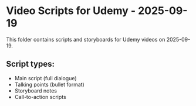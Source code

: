 # Video Scripts for Udemy - 2025-09-19

This folder contains scripts and storyboards for Udemy videos on 2025-09-19.

## Script types:
- Main script (full dialogue)
- Talking points (bullet format)
- Storyboard notes
- Call-to-action scripts
